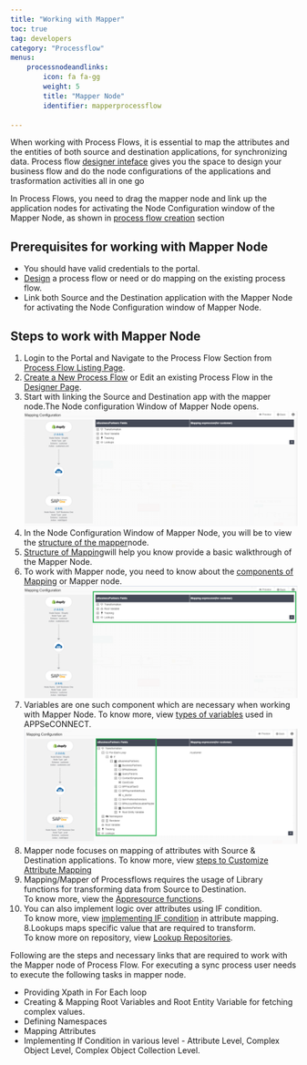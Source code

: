 ```yaml
---
title: "Working with Mapper"
toc: true
tag: developers
category: "Processflow"
menus: 
    processnodeandlinks:
        icon: fa fa-gg
        weight: 5
        title: "Mapper Node" 
        identifier: mapperprocessflow 

---
```


When working with Process Flows, it is essential to map the attributes and the entities of both source and destination applications, for synchronizing data.
Process flow [designer inteface](/processflow/designer-processflow/) gives you the space to design your business flow
and do the node configurations of the applications and trasformation activities all in one go
 
In Process Flows, you need to drag the mapper node and link up the application nodes for activating the Node Configuration window 
of the Mapper Node, as shown in [process flow creation](/processflow/creating-processflow/) section

## Prerequisites for working with Mapper Node
* You should have valid credentials to the portal.
* [Design](/processflow/designer-processflow/) a process flow or need or do mapping on the existing process flow.
* Link both Source and the Destination application with the Mapper Node 
  for activating the Node Configuration window of Mapper Node.

## Steps to work with Mapper Node

1.	Login to the Portal and Navigate to the Process Flow Section from [Process Flow Listing Page](/processflow/processflow-listing-page/).        
2.	[Create a New Process Flow](/processflow/creating-processflow/) or Edit an existing Process Flow in the [Designer Page](/processflow/designer-processflow/).      
3. Start with linking  the Source and Destination app with the mapper node.The Node configuration Window of Mapper Node opens.
 ![Mapper 1](../../../staticfiles/processflow/media/mapper/mapper_1.png)   
4. In the Node Configuration Window of Mapper Node, you will be to view the 
   [structure of the mapper](/transformation/getting-started-with-mapping/#structure-of-mapping)node.  
5.	[Structure of Mapping](/transformation/getting-started-with-mapping/#structure-of-mapping)will help you know provide a 
basic walkthrough of the Mapper Node. 
6. To work with Mapper node, you need to know about the [components of Mapping](/transformation/understanding-components-of-mapping/) or Mapper node. 
![Mapper 2](../../../staticfiles/processflow/media/mapper/mapper_2.png)  
4.	Variables are one such component which are necessary when working with 
Mapper Node. To know more, view [types of variables](/transformation/types-of-variable/) used in APPSeCONNECT.
![Mapper 3](../../../staticfiles/processflow/media/mapper/mapper_3.png)
5.	Mapper node focuses on mapping of attributes with Source & Destination
applications. To know more, view [steps to Customize Attribute Mapping](/processflow/customising-attribute-mapping/)  
6.	Mapping/Mapper of Processflows requires the usage of Library functions for transforming data from Source to Destination.   
To know more, view the [Appresource functions](/transformation/using-library-methods/).  
7.	You can also implement logic over attributes using IF condition.   
To know more, view [implementing IF condition](/processflow/steps-to-define-logic-over-destination-mapping/) in attribute mapping.  
8.Lookups maps specific value that are required to transform.   
To know more on repository, view [Lookup Repositories](/processflow/implementing-lookup-in-mapping/).  


Following are the steps and necessary links that are required to work with the Mapper node of Process Flow.
For executing a sync process user needs to execute the following tasks in mapper node.

* Providing Xpath in For Each loop 
* Creating & Mapping Root Variables and Root Entity Variable for fetching complex values.
* Defining Namespaces
* Mapping Attributes
* Implementing If Condition in various level - Attribute Level, Complex Object Level, Complex Object Collection Level. 






 
